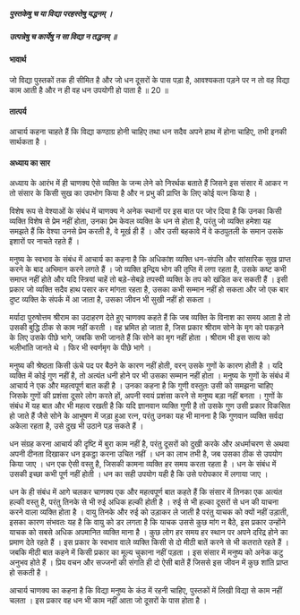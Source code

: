##### पुस्तकेषु च या विद्या परहस्तेषु यद्धनम् ।
##### उत्पन्नेषु च कार्येषु न सा विद्या न तद्धनम् ॥

#### भावार्थ

जो विद्या पुस्तकों तक ही सीमित है और जो धन दूसरों के पास पड़ा है, आवश्यकता पड़ने पर न तो वह विद्या काम आती है और न ही वह धन उपयोगी हो पाता है ॥ 20 ॥

#### तात्पर्य

आचार्य कहना चाहते हैं कि विद्या कण्ठाग्र होनी चाहिए तथा धन सदैव अपने हाथ में होना चाहिए, तभी इनकी सार्थकता है ।

#### अध्याय का सार

अध्याय के आरंभ में ही चाणक्य ऐसे व्यक्ति के जन्म लेने को निरर्थक बताते हैं जिसने इस संसार में आकर न तो संसार के किसी सुख का उपभोग किया है और न प्रभु की प्राप्ति के लिए कोई यत्न किया है ।

विशेष रूप से वेश्याओं के संबंध में चाणक्य ने अनेक स्थानों पर इस बात पर जोर दिया है कि उनका किसी व्यक्ति विशेष से प्रेम नहीं होता, उनका प्रेम केवल व्यक्ति के धन से होता है, परंतु जो व्यक्ति हमेशा यह समझते हैं कि वेश्या उनसे प्रेम करती है, वे मूर्ख ही हैं । और उसी बहकावे में वे कठपुतली के समान उसके इशारों पर नाचते रहते हैं ।

मनुष्य के स्वभाव के संबंध में आचार्य का कहना है कि अधिकांश व्यक्ति धन-संपत्ति और सांसारिक सुख प्राप्त करने के बाद अभिमान करने लगते हैं । जो व्यक्ति इन्द्रिय भोग की तृप्ति में लगा रहता है, उसके कष्ट कभी समाप्त नहीं होते और यदि स्त्रियां चाहें तो बड़े-सेबड़े तपस्वी व्यक्ति के तप को खंडित कर सकती हैं । इसी प्रकार जो व्यक्ति सदैव हाथ पसार कर मांगता रहता है, उसका कभी सम्मान नहीं हो सकता और जो एक बार दुष्ट व्यक्ति के संपर्क में आ जाता है, उसका जीवन भी सुखी नहीं हो सकता ।

मर्यादा पुरुषोत्तम श्रीराम का उदाहरण देते हुए चाणक्य कहते हैं कि जब व्यक्ति के विनाश का समय आता है तो उसकी बुद्धि ठीक से काम नहीं करती । वह भ्रमित हो जाता है, जिस प्रकार श्रीराम सोने के मृग को पकड़ने के लिए उसके पीछे भागे, जबकि सभी जानते हैं कि सोने का मृग नहीं होता । श्रीराम भी इस सत्य को भलीभांति जानते थे । फिर भी स्वर्णमृग के पीछे भागे ।

मनुष्य की श्रेष्ठता किसी ऊंचे पद पर बैठने के कारण नहीं होती, वरन् उसके गुणों के कारण होती है । यदि व्यक्ति में कोई गुण नहीं है, तो अत्यंत धनी होने पर भी उसका सम्मान नहीं होता । मनुष्य के गुणों के संबंध में आचार्य ने एक और महत्वपूर्ण बात कही है । उनका कहना है कि गुणी वस्तुतः उसी को समझना चाहिए जिसके गुणों की प्रशंसा दूसरे लोग करते हों, अपनी स्वयं प्रशंसा करने से मनुष्य बड़ा नहीं बनता । गुणों के संबंध में यह बात और भी महत्व रखती है कि यदि ज्ञानवान व्यक्ति गुणी है तो उसके गुण उसी प्रकार विकसित हो जाते हैं जैसे सोने के आभूषण में जड़ा हुआ रत्न, परंतु उनका यह भी मानना है कि गुणवान व्यक्ति सर्वदा अकेला रहता है, उसे दुख भी उठाने पड़ सकते हैं ।

धन संग्रह करना आचार्य की दृष्टि में बुरा काम नहीं है, परंतु दूसरों को दुखी करके और अधर्माचरण से अथवा अपनी दीनता दिखाकर धन इकट्ठा करना उचित नहीं । धन का लाभ तभी है, जब उसका ठीक से उपयोग किया जाए । धन एक ऐसी वस्तु है, जिसकी कामना व्यक्ति हर समय करता रहता है । धन के संबंध में उसकी इच्छा कभी पूर्ण नहीं होती । धन का सही उपयोग यही है कि उसे परोपकार में लगाया जाए ।

धन के ही संबंध में आगे चलकर चाणक्य एक और महत्वपूर्ण बात कहते हैं कि संसार में तिनका एक अत्यंत हल्की वस्तु है, परंतु तिनके से भी रुई अधिक हल्की होती है । रुई से भी हल्का दूसरों से धन की याचना करने वाला व्यक्ति होता है । वायु तिनके और रुई को उड़ाकर ले जाती है परंतु याचक को क्यों नहीं उड़ाती, इसका कारण संभवतः यह है कि वायु को डर लगता है कि याचक उससे कुछ मांग न बैठे, इस प्रकार उन्होंने याचक को सबसे अधिक अपमानित व्यक्ति माना है । कुछ लोग हर समय हर स्थान पर अपने दरिद्र होने का प्रमाण देते रहते हैं । इस प्रकार के स्वभाव वाले व्यक्ति किसी से दो मीठी बातें करने से भी कतराते रहते हैं । जबकि मीठी बात कहने में किसी प्रकार का मूल्य चुकाना नहीं पड़ता । इस संसार में मनुष्य को अनेक कटु अनुभव होते हैं । प्रिय वचन और सज्जनों की संगति ही दो ऐसी बातें हैं जिससे इस जीवन में कुछ शांति प्राप्त हो सकती है ।

आचार्य चाणक्य का कहना है कि विद्या मनुष्य के कंठ में रहनी चाहिए, पुस्तकों में लिखी विद्या से काम नहीं चलता । इस प्रकार वह धन भी काम नहीं आता जो दूसरों के पास होता है ।